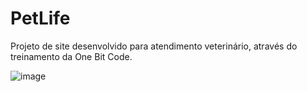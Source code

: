 # PetLife
Projeto de site desenvolvido para atendimento veterinário, através do treinamento da One Bit Code.

![image](https://github.com/Brunnosr12/PetLife/assets/143046335/49337215-4709-49b7-9897-62b7b4bb9d7a)
